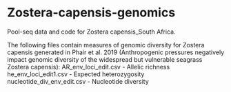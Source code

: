 # Zostera-capensis-genomics
Pool-seq data and code for Zostera capensis_South Africa.

The following files contain measures of genomic diversity for Zostera capensis generated in 
Phair et al. 2019 (Anthropogenic pressures negatively impact genomic diversity of the widespread but vulnerable seagrass Zostera capensis):
AR_env_loci_edit.csv - Allelic richness
he_env_loci_edit1.csv - Expected heterozygosity
nucleotide_div_env_edit.csv - Nucleotide diversity


